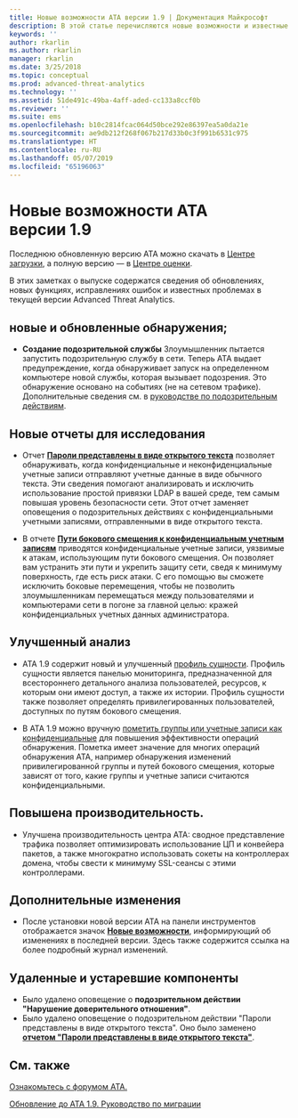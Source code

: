 ```yaml
---
title: Новые возможности ATA версии 1.9 | Документация Майкрософт
description: В этой статье перечисляются новые возможности и известные проблемы ATA версии 1.9.
keywords: ''
author: rkarlin
ms.author: rkarlin
manager: rkarlin
ms.date: 3/25/2018
ms.topic: conceptual
ms.prod: advanced-threat-analytics
ms.technology: ''
ms.assetid: 51de491c-49ba-4aff-aded-cc133a8ccf0b
ms.reviewer: ''
ms.suite: ems
ms.openlocfilehash: b10c2814fcac064d50bce292e86397ea5a0da21e
ms.sourcegitcommit: ae9db212f268f067b217d33b0c3f991b6531c975
ms.translationtype: HT
ms.contentlocale: ru-RU
ms.lasthandoff: 05/07/2019
ms.locfileid: "65196063"
---
```

# <a name="whats-new-in-ata-version-19"></a>Новые возможности ATA версии 1.9

Последнюю обновленную версию ATA можно скачать в [Центре загрузки](https://www.microsoft.com/download/details.aspx?id=56725), а полную версию — в [Центре оценки](http://www.microsoft.com/evalcenter/evaluate-microsoft-advanced-threat-analytics).

В этих заметках о выпуске содержатся сведения об обновлениях, новых функциях, исправлениях ошибок и известных проблемах в текущей версии Advanced Threat Analytics.

## <a name="new--updated-detections"></a>новые и обновленные обнаружения;

-  **Создание подозрительной службы** Злоумышленник пытается запустить подозрительную службу в сети. Теперь ATA выдает предупреждение, когда обнаруживает запуск на определенном компьютере новой службы, которая вызывает подозрения. Это обнаружение основано на событиях (не на сетевом трафике). Дополнительные сведения см. в [руководстве по подозрительным действиям](suspicious-activity-guide.md#suspicious-service-creation).


## <a name="new-reports-to-help-you-investigate"></a>Новые отчеты для исследования 

-   Отчет [**Пароли представлены в виде открытого текста**](reports.md) позволяет обнаруживать, когда конфиденциальные и неконфиденциальные учетные записи отправляют учетные данные в виде обычного текста. Эти сведения помогают анализировать и исключить использование простой привязки LDAP в вашей среде, тем самым повышая уровень безопасности сети. Этот отчет заменяет оповещения о подозрительных действиях с конфиденциальными учетными записями, отправленными в виде открытого текста.

- В отчете [**Пути бокового смещения к конфиденциальным учетным записям**](reports.md) приводятся конфиденциальные учетные записи, уязвимые к атакам, использующим пути бокового смещения. Он позволяет вам устранить эти пути и укрепить защиту сети, сведя к минимуму поверхность, где есть риск атаки. С его помощью вы сможете исключить боковые перемещения, чтобы не позволить злоумышленникам перемещаться между пользователями и компьютерами сети в погоне за главной целью: кражей конфиденциальных учетных данных администратора.

## <a name="improved-investigation"></a>Улучшенный анализ

-  ATA 1.9 содержит новый и улучшенный [профиль сущности](entity-profiles.md). Профиль сущности является панелью мониторинга, предназначенной для всестороннего детального анализа пользователей, ресурсов, к которым они имеют доступ, а также их истории. Профиль сущности также позволяет определять привилегированных пользователей, доступных по путям бокового смещения. 

-   В ATA 1.9 можно вручную [пометить группы или учетные записи как конфиденциальные](tag-sensitive-accounts.md) для повышения эффективности операций обнаружения. Пометка имеет значение для многих операций обнаружения ATA, например обнаружения изменений привилегированной группы и путей бокового смещения, которые зависят от того, какие группы и учетные записи считаются конфиденциальными.

## <a name="performance-improvements"></a>Повышена производительность.

- Улучшена производительность центра ATA: сводное представление трафика позволяет оптимизировать использование ЦП и конвейера пакетов, а также многократно использовать сокеты на контроллерах домена, чтобы свести к минимуму SSL-сеансы с этими контроллерами.



## <a name="additional-changes"></a>Дополнительные изменения

- После установки новой версии ATA на панели инструментов отображается значок [**Новые возможности**](working-with-ata-console.md), информирующий об изменениях в последней версии. Здесь также содержится ссылка на более подробный журнал изменений.


## <a name="removed-and-deprecated-features"></a>Удаленные и устаревшие компоненты

- Было удалено оповещение о **подозрительном действии "Нарушение доверительного отношения"**.
- Было удалено оповещение о подозрительном действии "Пароли представлены в виде открытого текста". Оно было заменено [**отчетом "Пароли представлены в виде открытого текста"**](reports.md).



## <a name="see-also"></a>См. также
[Ознакомьтесь с форумом ATA.](https://social.technet.microsoft.com/Forums/security/home?forum=mata)

[Обновление до ATA 1.9. Руководство по миграции](ata-update-1.9-migration-guide.md)


